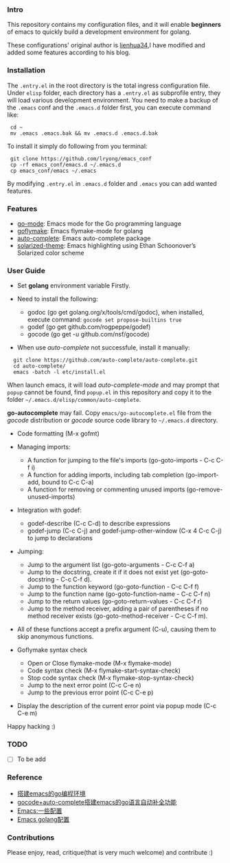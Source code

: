 ### Intro

  This repository contains my configuration files, and it will enable **beginners** of emacs to quickly build a development environment for golang.
  
  These configurations' original author is [lienhua34](https://github.com/lienhua34),I have modified and added some features according to his blog.

### Installation

  The `.entry.el` in the root directory is the total ingress configuration file. Under `elisp` folder, each directory has a `.entry.el` as subprofile entry, they will load various development environment.
  You need to make a backup of the `.emacs` conf and the `.emacs.d` folder first, you can execute command like:
  
   ```shell
    cd ~
    mv .emacs .emacs.bak && mv .emacs.d .emacs.d.bak
   ```
  
  To install it simply do following from you terminal:

   ```shell
    git clone https://github.com/lryong/emacs_conf 
    cp -rf emacs_conf/emacs.d ~/.emacs.d
    cp emacs_conf/emacs ~/.emacs

   ```
   
   By modifying `.entry.el` in `.emacs.d` folder and `.emacs` you can add wanted features.

### Features

- [go-mode](https://github.com/dominikh/go-mode.el): Emacs mode for the Go programming language
- [goflymake](https://github.com/dougm/goflymake): Emacs flymake-mode for golang
- [auto-complete](https://github.com/auto-complete/auto-complete): Emacs auto-complete package
- [solarized-theme](https://github.com/sellout/emacs-color-theme-solarized): Emacs highlighting using Ethan Schoonover’s Solarized color scheme

### User Guide

 - Set **golang** environment variable Firstly.
 
 - Need to install the following:
     - godoc (go get golang.org/x/tools/cmd/godoc), when installed, execute command: `gocode set propose-builtins true`
     - godef (go get github.com/rogpeppe/godef)
     - gocode (go get -u github.com/nsf/gocode)
  
 - When use *auto-complete* not successfule, install it manually:

  ```shell
    git clone https://github.com/auto-complete/auto-complete.git 
    cd auto-complete/
    emacs -batch -l etc/install.el
  ```
  
   When launch emacs, it will load *auto-complete-mode* and may prompt that `popup` cannot be found, find `popup.el` in this repository and copy it to the folder `~/.emacs.d/elisp/common/auto-complete`. 
    
   **go-autocomplete** may fail. Copy `emacs/go-autocomplete.el` file from the *gocode* distribution or *gocode* source code library to `~/.emacs.d` directory.

 - Code formatting (M-x gofmt) 
 
 - Managing imports:
      - A function for jumping to the file's imports (go-goto-imports - C-c C-f i)
      - A function for adding imports, including tab completion (go-import-add, bound to C-c C-a)
      - A function for removing or commenting unused imports (go-remove-unused-imports)
  
 - Integration with godef:
      - godef-describe (C-c C-d) to describe expressions
      - godef-jump (C-c C-j) and godef-jump-other-window (C-x 4 C-c C-j) to jump to declarations
  
 - Jumping:
      - Jump to the argument list (go-goto-arguments - C-c C-f a)
      - Jump to the docstring, create it if it does not exist yet (go-goto-docstring - C-c C-f d).
      - Jump to the function keyword (go-goto-function - C-c C-f f)
      - Jump to the function name (go-goto-function-name - C-c C-f n)
      - Jump to the return values (go-goto-return-values - C-c C-f r)
      - Jump to the method receiver, adding a pair of parentheses if no method receiver exists (go-goto-method-receiver - C-c C-f m).
  - All of these functions accept a prefix argument (C-u), causing them to skip anonymous functions.
  
 - Goflymake syntax check
      - Open or Close flymake-mode (M-x flymake-mode)
      - Code syntax check (M-x flymake-start-syntax-check)
      - Stop code syntax check (M-x flymake-stop-syntax-check)
      - Jump to the next error point (C-c C-e n)
      - Jump to the previous error point (C-c C-e p)
  - Display the description of the current error point via popup mode (C-c C-e m)

  Happy hacking  :)

### TODO
 - [ ] To be add

### Reference

- [搭建emacs的go编程环境](http://www.cnblogs.com/lienhua34/p/5838166.html)
- [gocode+auto-complete搭建emacs的go语言自动补全功能](https://www.cnblogs.com/lienhua34/p/5839510.html)
- [Emacs:一些配置](https://blog.csdn.net/zajajn/article/details/80113163)
- [Emacs golang配置](https://studygolang.com/articles/6126)

### Contributions
 Please enjoy, read, critique(that is very much welcome) and contribute  :)
